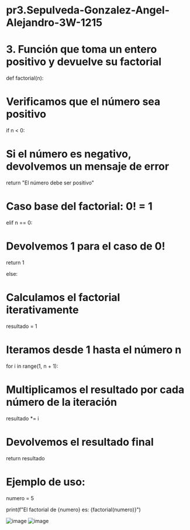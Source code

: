 # pr3.Sepulveda-Gonzalez-Angel-Alejandro-3W-1215

# 3. Función que toma un entero positivo y devuelve su factorial

def factorial(n):

  # Verificamos que el número sea positivo
    
  if n < 0:
    
  # Si el número es negativo, devolvemos un mensaje de error
        
  return "El número debe ser positivo"
    
  # Caso base del factorial: 0! = 1
    
  elif n == 0:
    
  # Devolvemos 1 para el caso de 0!
        
   return 1
        
  else:
  
  # Calculamos el factorial iterativamente
        
  resultado = 1
        
   # Iteramos desde 1 hasta el número n
        
  for i in range(1, n + 1):
        
   # Multiplicamos el resultado por cada número de la iteración
            
   resultado *= i
        
  # Devolvemos el resultado final
        
  return resultado

# Ejemplo de uso:

numero = 5

print(f"El factorial de {numero} es: {factorial(numero)}")

![image](https://github.com/user-attachments/assets/a19254c7-a053-4052-95cc-8f5c29521b35)
![image](https://github.com/user-attachments/assets/e29b22f7-edab-48d0-a84c-aa27eb7d1aab)

